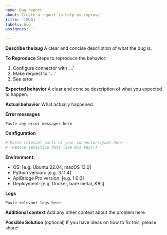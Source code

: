 ```yaml
---
name: Bug report
about: Create a report to help us improve
title: '[BUG] '
labels: bug
assignees: ''

---
```


**Describe the bug**
A clear and concise description of what the bug is.

**To Reproduce**
Steps to reproduce the behavior:
1. Configure connector with '...'
2. Make request to '....'
3. See error

**Expected behavior**
A clear and concise description of what you expected to happen.

**Actual behavior**
What actually happened.

**Error messages**
```
Paste any error messages here
```

**Configuration**
```yaml
# Paste relevant parts of your connectors.yaml here
# (Remove sensitive data like API keys!)
```

**Environment:**
 - OS: [e.g. Ubuntu 22.04, macOS 13.0]
 - Python version: [e.g. 3.11.4]
 - ApiBridge Pro version: [e.g. 1.0.0]
 - Deployment: [e.g. Docker, bare metal, K8s]

**Logs**
```
Paste relevant logs here
```

**Additional context**
Add any other context about the problem here.

**Possible Solution** (optional)
If you have ideas on how to fix this, please share!

